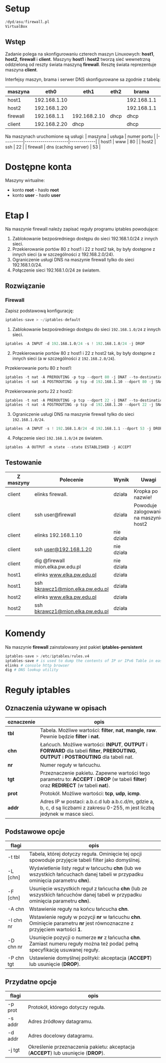 # Setup

```s
/dyd/asu/firewall.pl
VirtualBox
```

## Wstęp

Zadanie polega na skonfigurowaniu czterech maszyn Linuxowych: **host1**, **host2**, **firewall** i **client**. Maszyny **host1** i **host2** tworzą sieć wewnetrzną oddzieloną od reszty świata maszyną **firewall**. Resztę świata reprezentuje maszyna **client**.

Interfejsy maszyn, brama i serwer DNS skonfigurowane sa zgodnie z tabelą:

| maszyna  | eth0         | eth1         | eth2 | brama       | DNS         |
|----------|--------------|--------------|------|-------------|-------------|
| host1    | 192.168.1.10 |              |      | 192.168.1.1 | 192.168.1.1 |
| host2    | 192.168.1.20 |              |      | 192.168.1.1 | 192.168.1.1 |
| firewall | 192.168.1.1  | 192.168.2.10 | dhcp | dhcp        | dhcp        |
| client   | 192.168.2.20 | dhcp         |      | dhcp        | dhcp        |

Na maszynach uruchomione są usługi:
| maszyna  | usługa               | numer portu |
|----------|----------------------|-------------|
| host1    | www                  | 80          |
| host2    | ssh                  | 22          |
| firewall | dns (caching server) | 53          |

# Dostępne konta

Maszyny wirtualne:
- konto **root** - hasło **root**
- konto **user** - hasło **user**

# Etap I

Na maszynie firewall należy zapisać reguły programu iptables powodujące:
1. Zablokowanie bezpośredniego dostępu do sieci 192.168.1.0/24 z innych sieci.
2. Przekierowanie portów 80 z host1 i 22 z host2 tak, by były dostępne z innych sieci (a w szczególności z 192.168.2.0/24).
3. Ograniczenie usługi DNS na maszynie firewall tylko do sieci 192.168.1.0/24.
4. Połączenie sieci 192.168.1.0/24 ze światem.

## Rozwiązanie

### Firewall

Zapisz podstawową konfigurację:
```s
iptables-save > ~/iptables-default
```

1. Zablokowanie bezpośredniego dostępu do sieci `192.168.1.0/24` z innych sieci.

```s
iptables -A INPUT -d 192.168.1.0/24 -s ! 192.168.1.0/24 -j DROP
```

2. Przekierowanie portów 80 z host1 i 22 z host2 tak, by były dostępne z innych sieci (a w szczególności z `192.168.2.0/24`).

Przekierowanie portu 80 z host1:
```s
iptables -t nat -A PREROUTING -p tcp --dport 80 -j DNAT --to-destination 192.168.1.10:80
iptables -t nat -A POSTROUTING -p tcp -d 192.168.1.10 --dport 80 -j SNAT --to-source 192.168.1.1
```

Przekierowanie portu 22 z host2:
```s
iptables -t nat -A PREROUTING -p tcp --dport 22 -j DNAT --to-destination 192.168.1.20:22
iptables -t nat -A POSTROUTING -p tcp -d 192.168.1.20 --dport 22 -j SNAT --to-source 192.168.1.1
```

3. Ograniczenie usługi DNS na maszynie firewall tylko do sieci `192.168.1.0/24`.

```s
iptables -A INPUT -s ! 192.168.1.0/24 -d 192.168.1.1 --dport 53 -j DROP
```

4. Połączenie sieci `192.168.1.0/24` ze światem.

```s
iptables -A OUTPUT -m state --state ESTABLISHED -j ACCEPT
```


## Testowanie

| Z maszyny | Polecenie                         | Wynik      | Uwagi                                  |
|-----------|-----------------------------------|------------|----------------------------------------|
| client    | elinks firewall.                  | działa     | Kropka po nazwie!                      |
| client    | ssh user@firewall                 | działa     | Powoduje zalogowanie na maszynie host2 |
| client    | elinks 192.168.1.10               | nie działa |                                        |
| client    | ssh user@192.168.1.20             | nie działa |                                        |
| client    | dig @firewall mion.elka.pw.edu.pl | nie działa |                                        |
| host1     | elinks www.elka.pw.edu.pl         | działa     |                                        |
| host1     | ssh bkrawcz1@mion.elka.pw.edu.pl  | działa     |                                        |
| host2     | elinks www.elka.pw.edu.pl         | działa     |                                        |
| host2     | ssh bkrawcz1@mion.elka.pw.edu.pl  | działa     |                                        |


# Komendy

Na maszynie **firewall** zainstalowany jest pakiet **iptables-persistent**
```s
iptables-save > /etc/iptables/rules.v4
iptables-save # is used to dump the contents of IP or IPv6 Table in easily parseable format either to STDOUT or to a specified file.
elinks # console http browser
dig # DNS lookup utility
```

# Reguły iptables

## Oznaczenia używane w opisach

| oznaczenie | opis                                                                                                                                               |
|------------|----------------------------------------------------------------------------------------------------------------------------------------------------|
| **tbl**    | Tabela. Możliwe wartości: **filter**, **nat**, **mangle**, **raw**.  Pewnie będzie **filter** i **nat**.                                           |
| **chn**    | Łańcuch. Możliwe wartości: **INPUT**, **OUTPUT** i **FORWARD** dla tabeli **filter**, **PREROUTING**, **OUTPUT** i **POSTROUTING** dla tabeli nat. |
| **nr**     | Numer reguły w łańcuchu.                                                                                                                           |
| **tgt**    | Przeznaczenie pakietu. Zapewne wartości tego parametru to: **ACCEPT** i **DROP** (w tabeli **filter**) oraz **REDIRECT** (w tabeli **nat**).       |
| **prot**   | Protokół. Możliwe wartości: **tcp**, **udp**, **icmp**.                                                                                            |
| **addr**   | Adres IP w postaci: a.b.c.d lub a.b.c.d/m, gdzie a, b, c, d są liczbami z zakresu 0-255, m jest liczbą jedynek w masce sieci.                      |


## Podstawowe opcje

| flagi      | opis                                                                                                                              |
|------------|-----------------------------------------------------------------------------------------------------------------------------------|
| -t tbl     | Tabela, której dotyczy reguła. Ominięcie tej opcji spowoduje przyjęcie tabeli filter jako domyślnej.                              |
| -L [chn]   | Wyświetlenie listy reguł w łańcuchu **chn** (lub we wszystkich łańcuchach danej tabeli w przypadku ominięcia parametru **chn**).  |
| -F [chn]   | Usunięcie wszystkich reguł z łańcucha **chn** (lub ze wszystkich łańcuchów danej tabeli w przypadku ominięcia parametru **chn**). |
| -A chn     | Wstawienie reguły na końcu łańcucha **chn**.                                                                                      |
| -I chn nr  | Wstawienie reguły w pozycji **nr** w łańcuchu **chn**. Ominięcie parametru **nr** jest równoznaczne z przyjęciem wartości **1**.  |
| -D chn nr  | Usunięcie pozycji o numerze **nr** z łańcucha **chn**. Zamiast numeru reguły można też podać pełną specyfikację usuwanej reguły.  |
| -P chn tgt | Ustawienie domyślnej polityki: akceptacja (**ACCEPT**) lub usunięcie (**DROP**).                                                  |

## Przydatne opcje


| flagi   | opis                                                                                |
|---------|-------------------------------------------------------------------------------------|
| -p prot | Protokół, którego dotyczy reguła.                                                   |
| -s addr | Adres źródłowy datagramu.                                                           |
| -d addr | Adres docelowy datagramu.                                                           |
| -j tgt  | Określenie przeznaczenia pakietu: akceptacja (**ACCEPT**) lub usunięcie (**DROP**). |

